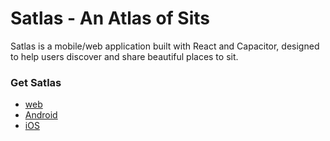 # Satlas - An Atlas of Sits

Satlas is a mobile/web application built with React and Capacitor, designed to help users discover and share beautiful places to sit.

### Get Satlas

- [web](https://satlas.earth)
- [Android](https://play.google.com/store/apps/details?id=com.dmvaldman.Satlas)
- [iOS]()